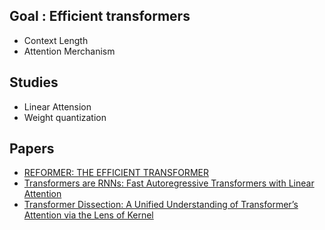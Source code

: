 ## Goal : Efficient transformers
- Context Length
- Attention Merchanism


## Studies
- Linear Attension
- Weight quantization

## Papers

- [REFORMER: THE EFFICIENT TRANSFORMER](https://arxiv.org/pdf/2001.04451.pdf)
- [Transformers are RNNs: Fast Autoregressive Transformers with Linear Attention](https://arxiv.org/pdf/2006.16236.pdf)
- [Transformer Dissection: A Unified Understanding of Transformer’s Attention via the Lens of Kernel](https://arxiv.org/pdf/1908.11775.pdf)
